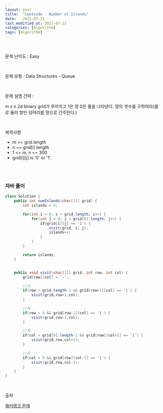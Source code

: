 ```yaml
---
layout: post
title:  "LeetCode - Number of Islands"
date:   2021-07-21
last_modified_at: 2021-07-21
categories: [Algorithm]
tags: [Algorithm]
---
```


<br/>

문제 난이도 : Easy

<br/>

문제 유형 : Data Structures - Queue

<br/>

문제 설명 간략 :    

m x n 2d binary grid가 주어지고 1은 땅 0은 물을 나타낸다. 땅의 갯수를 구하여라(물로 둘러 쌓인 덩어리를 땅으로 간주한다.) 


<br/>

제약사항

- m == grid.length
- n == grid[i].length
- 1 <= m, n <= 300
- grid[i][j] is '0' or '1'.

<br/>
   

<br/>

### 자바 풀이

```java
class Solution {
    public int numIslands(char[][] grid) {
        int islands = 0;

        for(int i = 0; i < grid.length; i++) {
            for(int j = 0; j < grid[0].length; j++) {
                if(grid[i][j] == '1') {
                    visit(grid, i, j);
                    islands++;
                }
            }
        }

        return islands;
    }


    public void visit(char[][] grid, int row, int col) {
        grid[row][col] = '-';

        //상
        if(row < grid.length-1 && grid[row+1][col] == '1') {
            visit(grid,row+1,col);
        }

        //하
        if(row > 0 && grid[row-1][col] == '1') {
            visit(grid,row-1,col);
        }

        //좌
        if(col < grid[0].length-1 && grid[row][col+1] == '1') {
            visit(grid,row,col+1);
        }

        //우
        if(col > 0 && grid[row][col-1] == '1') {
            visit(grid,row,col-1);
        }
    }
}


```

<br/>

출처

[해커랭크 문제](https://leetcode.com/explore/learn/card/queue-stack/231/practical-application-queue/1374/)